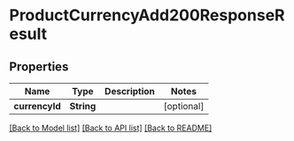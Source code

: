 # ProductCurrencyAdd200ResponseResult

## Properties
Name | Type | Description | Notes
------------ | ------------- | ------------- | -------------
**currencyId** | **String** |  | [optional] 

[[Back to Model list]](../README.md#documentation-for-models) [[Back to API list]](../README.md#documentation-for-api-endpoints) [[Back to README]](../README.md)


